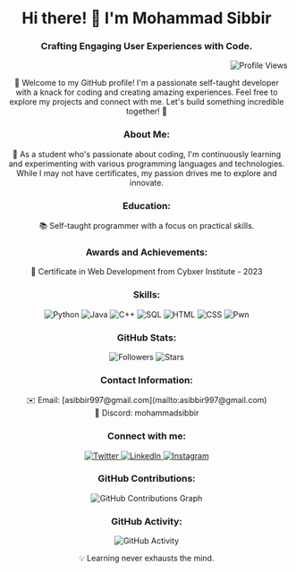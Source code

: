 <!-- Introduction -->
<h1 align="center">Hi there! 👋 I'm Mohammad Sibbir</h1>
<h3 align="center">Crafting Engaging User Experiences with Code.</h3>
<!-- Profile Views -->
<p align="right">
    <img src="https://komarev.com/ghpvc/?username=sibbir2941&label=Profile%20views&color=0e75b6&style=flat" alt="Profile Views" />
  </p>
  
<!-- Additional Information -->
<p align="center">
  🌟 Welcome to my GitHub profile! I'm a passionate self-taught developer with a knack for coding and creating amazing experiences. Feel free to explore my projects and connect with me. Let's build something incredible together! 🌟
</p>



<!-- Personal Statement -->
<h3 align="center">About Me:</h3>
<p align="center">
  🚀 As a student who's passionate about coding, I'm continuously learning and experimenting with various programming languages and technologies. While I may not have certificates, my passion drives me to explore and innovate.
</p>

<!-- Education -->
<h3 align="center">Education:</h3>
<p align="center">
  📚 Self-taught programmer with a focus on practical skills.
</p>


<!-- Awards and Achievements -->
<h3 align="center">Awards and Achievements:</h3>
<p align="center">
  🥇 Certificate in Web Development from Cybxer Institute - 2023<br />
  <!-- Add more awards and achievements as applicable -->
</p>


<!-- Skills -->
<h3 align="center">Skills:</h3>
<p align="center">
  <!-- Customize the proficiency level as needed -->
  <img src="https://img.shields.io/badge/Python-90%25-brightgreen" alt="Python" />
  <img src="https://img.shields.io/badge/Java-80%25-yellow" alt="Java" />
  <img src="https://img.shields.io/badge/C++-70%25-blue" alt="C++" />
  <img src="https://img.shields.io/badge/SQL-85%25-brightgreen" alt="SQL" />
  <img src="https://img.shields.io/badge/HTML-85%25-yellow" alt="HTML" />
  <img src="https://img.shields.io/badge/CSS-80%25-blue" alt="CSS" />
  <img src="https://img.shields.io/badge/Pawn%20Lang-75%25-yellow" alt="Pwn" />
  <!-- Add more skills here -->
</p>




<!-- GitHub Stats -->
<h3 align="center">GitHub Stats:</h3>
<p align="center">
  <img src="https://img.shields.io/github/followers/sibbir2941?label=Followers&style=for-the-badge" alt="Followers" />
  <img src="https://img.shields.io/github/stars/sibbir2941?style=for-the-badge" alt="Stars" />
  <!-- You can add more GitHub statistics as needed -->
</p>



<!-- Contact Information -->
<h3 align="center">Contact Information:</h3>
<p align="center">
  ✉️ Email: [asibbir997@gmail.com](mailto:asibbir997@gmail.com)<br />
  📱 Discord: mohammadsibbir<br />
  <!-- You can add more contact details as needed -->
</p>

<!-- Social Links -->
<h3 align="center">Connect with me:</h3>
<p align="center">
  <a href="https://twitter.com/mohammad_sibbir" target="blank">
    <img src="https://img.shields.io/twitter/follow/mohammad_sibbir?logo=twitter&style=for-the-badge" alt="Twitter" />
  </a>
  <a href="https://www.linkedin.com/in/mohammadsibbir/" target="blank">
    <img src="https://img.shields.io/badge/LinkedIn-Connect-blue?style=for-the-badge&logo=linkedin" alt="LinkedIn" />
  </a>
  <a href="https://instagram.com/sleeping_sibbir" target="blank">
    <img src="https://img.shields.io/badge/Instagram-Follow-red?style=for-the-badge&logo=instagram" alt="Instagram" />
  </a>
</p>

<!-- GitHub Contributions -->
<h3 align="center">GitHub Contributions:</h3>
<p align="center">
  <img src="https://github.com/sibbir2941/sibbir2941/blob/main/images/contributions-graph.png" alt="GitHub Contributions Graph" /><br />
  <!-- You can embed your GitHub contributions graph here -->
</p>

<!-- GitHub Activity -->
<h3 align="center">GitHub Activity:</h3>
<p align="center">
  <img src="https://github-readme-stats.vercel.app/api?username=sibbir2941&show_icons=true&theme=radical" alt="GitHub Activity" /><br />
  <!-- You can showcase your recent GitHub activity here -->
</p>




<!-- Inspirational Quote -->
<p align="center">
  💡 Learning never exhausts the mind.
</p>
